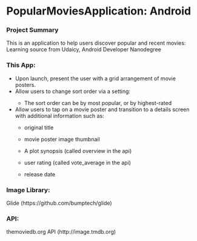 # PopularMoviesApplication: Android

<body>
  <h3>Project Summary</h3>
  <p>This is an application to help users discover popular and recent movies: Learning source from Udaicy, Android Developer Nanodegree</p>
  
  <h3>This App:</h3>
    <ul>
      <li>Upon launch, present the user with a grid arrangement of movie posters.</li>
      <li>Allow users to change sort order via a setting:</li>
        <ul>
          <li>The sort order can be by most popular, or by highest-rated</li>
        </ul>
      <li>Allow users to tap on a movie poster and transition to a details screen with additional information such as:</li>
        <ul>
          <li>original title</li>
        </ul>
        <ul>
          <li>movie poster image thumbnail</li>
        </ul>
        <ul>
         <li>A plot synopsis (called overview in the api)</li>
        </ul>
        <ul>
         <li>user rating (called vote_average in the api)</li>
        </ul>
        <ul>
          <li>release date</li>
        </ul>
    </ul>
  
  <h3>Image Library:</h3>
  <p> Glide (https://github.com/bumptech/glide)</p>
  
  <h3>API:</h3>
  <p> themoviedb.org API (http://image.tmdb.org)</p>
</body>
